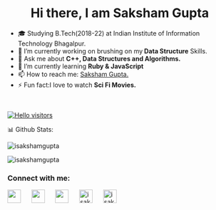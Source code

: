 

<!--
**isakshamgupta/isakshamgupta** is a ✨ _special_ ✨ repository because its `README.md` (this file) appears on your GitHub profile.

Here are some ideas to get you started:

- 🔭 I’m currently working on ...
- 🌱 I’m currently learning ...
- 👯 I’m looking to collaborate on ...
- 🤔 I’m looking for help with ...
- 💬 Ask me about ...
- 📫 How to reach me: ...
- 😄 Pronouns: ...
- ⚡ Fun fact: ...
-->

<h1 align="center">Hi there, I am Saksham Gupta </h1>

- 🎓 Studying B.Tech(2018-22) at Indian Institute of Information Technology Bhagalpur.
- 🔭 I’m currently working on brushing on my<strong> Data Structure</strong> Skills.</a>
- 💬 Ask me about <strong>C++, Data Structures and Algorithms. </strong>
- 🌱 I’m currently learning <strong>Ruby & JavaScript</strong>
- 📫 How to reach me: <a href="https://www.linkedin.com/in/isakshamhupta/" target="_blank">Saksham Gupta.</a>
- ⚡ Fun fact:I love to watch <strong>Sci Fi Movies.</strong></a>

<br>

 [![Hello visitors](https://visitor-badge.glitch.me/badge?page_id=isakshamgupta)](https://github.com/isakshamgupta/visitor-badge)

📊 Github Stats:
<p><img  src="https://github-readme-stats.vercel.app/api?username=isakshamgupta&show_icons=true&locale=en" alt="isakshamgupta" /></p>
<p><img  src="https://github-readme-streak-stats.herokuapp.com/?user=isakshamgupta&" alt="isakshamgupta" /></p>



 <h3>Connect with me:</h3>
  <a href="https://www.linkedin.com/in/isakshamhupta/" target="_blank"><img src="https://cdn.jsdelivr.net/npm/simple-icons@3.0.1/icons/linkedin.svg" height="30" width="30"></a>
  &nbsp;&nbsp;&nbsp;&nbsp;
  <a href="https://twitter.com/Iguptasaksham" target="_blank"><img src="https://cdn.jsdelivr.net/npm/simple-icons@3.0.1/icons/twitter.svg" height="30" width="30"></a>
  &nbsp;&nbsp;&nbsp;&nbsp;
  <a href="https://www.instagram.com/isakshamgupta" target="_blank"><img src="https://cdn.jsdelivr.net/npm/simple-icons@3.0.1/icons/instagram.svg" height="30" width="30"></a>
  &nbsp;&nbsp;&nbsp;&nbsp;
  <a href="https://www.codechef.com/users/isakshamgupta" target="blank"><img  src="https://cdn.jsdelivr.net/npm/simple-icons@3.1.0/icons/codechef.svg" alt="isakshamgupta"         height="30" width="30" /></a>
  &nbsp;&nbsp;&nbsp;&nbsp;
  <a href="https://www.leetcode.com/isakshamgupta" target="blank"><img src="https://cdn.jsdelivr.net/npm/simple-icons@3.0.1/icons/leetcode.svg" alt="isakshamgupta" height="30"     width="30" /></a>
</p>





